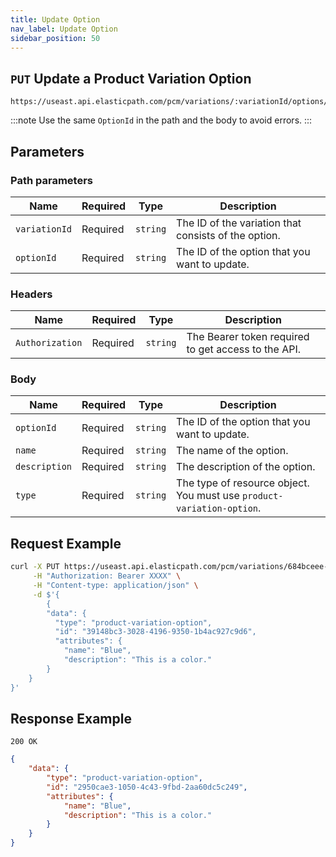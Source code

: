 ```yaml
---
title: Update Option
nav_label: Update Option
sidebar_position: 50
---
```


## `PUT` Update a Product Variation Option

```http
https://useast.api.elasticpath.com/pcm/variations/:variationId/options/:optionId
```

:::note
Use the same `OptionId` in the path and the body to avoid errors.
:::

## Parameters

### Path parameters

| Name          | Required | Type     | Description                                          |
| ------------- | -------- | -------- | ---------------------------------------------------- |
| `variationId` | Required | `string` | The ID of the variation that consists of the option. |
| `optionId`    | Required | `string` | The ID of the option that you want to update.        |

### Headers

| Name            | Required | Type     | Description                                         |
| --------------- | -------- | -------- | --------------------------------------------------- |
| `Authorization` | Required | `string` | The Bearer token required to get access to the API. |

### Body

| Name          | Required | Type     | Description                                                           |
| ------------- | -------- | -------- | --------------------------------------------------------------------- |
| `optionId`    | Required | `string` | The ID of the option that you want to update.                         |
| `name`        | Required | `string` | The name of the option.                                               |
| `description` | Required | `string` | The description of the option.                                        |
| `type`        | Required | `string` | The type of resource object. You must use `product-variation-option`. |

## Request Example

```bash
curl -X PUT https://useast.api.elasticpath.com/pcm/variations/684bceee-0ee3-4f43-ac32-50bb44c1eee5/options/39148bc3-3028-4196-9350-1b4ac927c9d6 \
     -H "Authorization: Bearer XXXX" \
     -H "Content-type: application/json" \
     -d $'{
        {
        "data": {
          "type": "product-variation-option",
          "id": "39148bc3-3028-4196-9350-1b4ac927c9d6",
          "attributes": {
            "name": "Blue",
            "description": "This is a color."
        }
    }
}'
```

## Response Example

`200 OK`

```json
{
    "data": {
        "type": "product-variation-option",
        "id": "2950cae3-1050-4c43-9fbd-2aa60dc5c249",
        "attributes": {
            "name": "Blue",
            "description": "This is a color."
        }
    }
}
```
